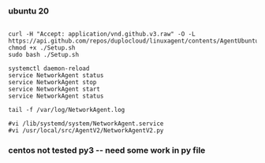

### ubuntu 20   
```

curl -H "Accept: application/vnd.github.v3.raw" -O -L https://api.github.com/repos/duplocloud/linuxagent/contents/AgentUbuntu20/Setup.sh
chmod +x ./Setup.sh
sudo bash ./Setup.sh

systemctl daemon-reload
service NetworkAgent status
service NetworkAgent stop
service NetworkAgent start
service NetworkAgent status

tail -f /var/log/NetworkAgent.log
 
#vi /lib/systemd/system/NetworkAgent.service  
#vi /usr/local/src/AgentV2/NetworkAgentV2.py
```
### centos  not tested py3 -- need some work in py file